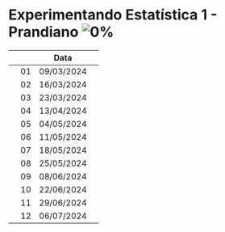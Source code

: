 # Experimentando Estatística 1 - Prandiano  ![0%](https://progress-bar.dev/0)



|  |  | Data |  |
|:---:|:---:|:---:|:---|
|  | 01 | 09/03/2024 |  |
|  | 02 | 16/03/2024 |  |
|  | 03 | 23/03/2024 |  |
|  | 04 | 13/04/2024 |  |
|  | 05 | 04/05/2024 |  |
|  | 06 | 11/05/2024 |  |
|  | 07 | 18/05/2024 |  |
|  | 08 | 25/05/2024 |  |
|  | 09 | 08/06/2024 |  |
|  | 10 | 22/06/2024 |  |
|  | 11 | 29/06/2024 |  |
|  | 12 | 06/07/2024 |  |